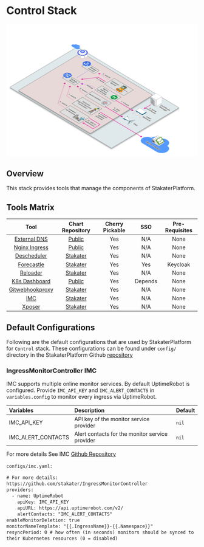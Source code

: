 # Control Stack

![Control](./image/control.png)

## Overview

This stack provides tools that manage the components of StakaterPlatform.

## Tools Matrix

|       Tool        | Chart Repository  |   Cherry Pickable |    SSO        | Pre-Requisites |
| :---------------: | :---------------: | :----------------:| :------------:| :-------------:|
| [External DNS](https://github.com/kubernetes-sigs/external-dns) | [Public](https://github.com/helm/charts/tree/master/stable/external-dns) | Yes | N/A |  None |
| [Nginx Ingress](https://github.com/kubernetes/ingress-nginx) | [Public](https://github.com/helm/charts/tree/master/stable/nginx-ingress) | Yes | N/A |  None |
| [Descheduler](https://github.com/kubernetes-sigs/descheduler) | [Stakater](https://github.com/stakater-charts/descheduler) | Yes | N/A |  None |
| [Forecastle](https://github.com/stakater/forecastle) | [Stakater](https://github.com/stakater/Forecastle/tree/master/deployments/kubernetes/chart/forecastle) | Yes | Yes |  Keycloak |
| [Reloader](https://github.com/stakater/Reloader) | [Stakater](https://github.com/stakater/Reloader/tree/master/deployments/kubernetes/chart/reloader) | Yes | N/A |  None |
| [K8s Dashboard](https://github.com/kubernetes/dashboard) | [Public](https://github.com/helm/charts/tree/master/stable/kubernetes-dashboard) | Yes | Depends |  None |
| [Gitwebhookproxy](https://github.com/stakater/GitWebhookProxy) | [Stakater](https://github.com/stakater/GitWebhookProxy/tree/master/deployments/kubernetes/chart/gitwebhookproxy) | Yes | N/A |  None |
| [IMC](https://github.com/stakater/IngressMonitorController) | [Stakater](https://github.com/stakater/IngressMonitorController/tree/master/deployments/kubernetes/chart/ingressmonitorcontroller) | Yes | N/A |  None |
| [Xposer](https://github.com/stakater/Xposer) | [Stakater](https://github.com/stakater/Xposer/tree/master/deployments/kubernetes/chart/xposer) | Yes | N/A |  None |


## Default Configurations

Following are the default configurations that are used by StakaterPlatform for `Control` stack. These configurations can be found under `config/` directory in the StakaterPlatform Github [repository](https://github.com/stakater/StakaterPlatform)

### IngressMonitorController IMC

IMC supports multiple online monitor services. By default UptimeRobot is configured. Provide `IMC_API_KEY` and `IMC_ALERT_CONTACTS` in `variables.config` to monitor every ingress via UptimeRobot.

| Variables | Description | Default |  
|:---|:---|---|
| IMC_API_KEY | API key of the monitor service provider |`nil` |
| IMC_ALERT_CONTACTS | Alert contacts for the monitor service provider |`nil` |

For more details See IMC [Github Repository](https://github.com/stakater/IngressMonitorController)

`configs/imc.yaml:`
```
# For more details: https://github.com/stakater/IngressMonitorController
providers:
  - name: UptimeRobot
    apiKey: IMC_API_KEY
    apiURL: https://api.uptimerobot.com/v2/
    alertContacts: "IMC_ALERT_CONTACTS"
enableMonitorDeletion: true
monitorNameTemplate: "{{.IngressName}}-{{.Namespace}}"
resyncPeriod: 0 # how often (in seconds) monitors should be synced to their Kubernetes resources (0 = disabled)
```
